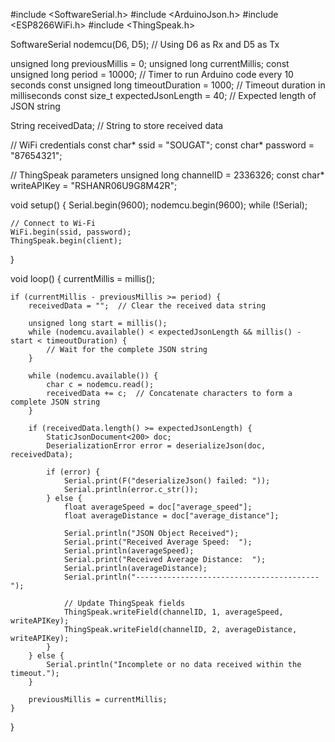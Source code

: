 #include <SoftwareSerial.h>
#include <ArduinoJson.h>
#include <ESP8266WiFi.h>
#include <ThingSpeak.h>

SoftwareSerial nodemcu(D6, D5);  // Using D6 as Rx and D5 as Tx

unsigned long previousMillis = 0;
unsigned long currentMillis;
const unsigned long period = 10000;  // Timer to run Arduino code every 10 seconds
const unsigned long timeoutDuration = 1000;  // Timeout duration in milliseconds
const size_t expectedJsonLength = 40;  // Expected length of JSON string

String receivedData;  // String to store received data

// WiFi credentials
const char* ssid = "SOUGAT";
const char* password = "87654321";

// ThingSpeak parameters
unsigned long channelID = 2336326;
const char* writeAPIKey = "RSHANR06U9G8M42R";

void setup() {
    Serial.begin(9600);
    nodemcu.begin(9600);
    while (!Serial);

    // Connect to Wi-Fi
    WiFi.begin(ssid, password);
    ThingSpeak.begin(client);
}

void loop() {
    currentMillis = millis();

    if (currentMillis - previousMillis >= period) {
        receivedData = "";  // Clear the received data string

        unsigned long start = millis();
        while (nodemcu.available() < expectedJsonLength && millis() - start < timeoutDuration) {
            // Wait for the complete JSON string
        }

        while (nodemcu.available()) {
            char c = nodemcu.read();
            receivedData += c;  // Concatenate characters to form a complete JSON string
        }

        if (receivedData.length() >= expectedJsonLength) {
            StaticJsonDocument<200> doc;
            DeserializationError error = deserializeJson(doc, receivedData);

            if (error) {
                Serial.print(F("deserializeJson() failed: "));
                Serial.println(error.c_str());
            } else {
                float averageSpeed = doc["average_speed"];
                float averageDistance = doc["average_distance"];

                Serial.println("JSON Object Received");
                Serial.print("Received Average Speed:  ");
                Serial.println(averageSpeed);
                Serial.print("Received Average Distance:  ");
                Serial.println(averageDistance);
                Serial.println("-----------------------------------------");

                // Update ThingSpeak fields
                ThingSpeak.writeField(channelID, 1, averageSpeed, writeAPIKey);
                ThingSpeak.writeField(channelID, 2, averageDistance, writeAPIKey);
            }
        } else {
            Serial.println("Incomplete or no data received within the timeout.");
        }

        previousMillis = currentMillis;
    }
}
